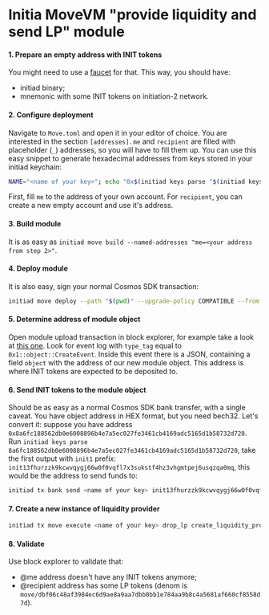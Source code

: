 # Initia MoveVM "provide liquidity and send LP" module

#### 1. Prepare an empty address with INIT tokens

You might need to use a [faucet](https://faucet.testnet.initia.xyz/) for that.
This way, you should have:

- initiad binary;
- mnemonic with some INIT tokens on initiation-2 network.

#### 2. Configure deployment

Navigate to `Move.toml` and open it in your editor of choice. You are interested in the
section `[addresses]`. `me` and `recipient` are filled with placeholder (`_`) addresses,
so you will have to fill them up. You can use this easy snippet to generate hexadecimal
addresses from keys stored in your initiad keychain:

```bash
NAME="<name of your key>"; echo "0x$(initiad keys parse "$(initiad keys show "$NAME" --output json | jq -r '.address')" --output json | jq -r '.bytes' | tr '[:upper:]' '[:lower:]')"
```

First, fill `me` to the address of your own account. For `recipient`, you can create a new
empty account and use it's address.

#### 3. Build module

It is as easy as `initiad move build --named-addresses "me=<your address from step 2>"`.

#### 4. Deploy module

It is also easy, sign your normal Cosmos SDK transaction:

```bash
initiad move deploy --path "$(pwd)" --upgrade-policy COMPATIBLE --from <name of your key> --gas auto --gas-adjustment 1.5 --gas-prices 0.025uinit --node https://rpc.initiation-2.initia.xyz:443 --chain-id initiation-2
```

#### 5. Determine address of module object

Open module upload transaction in block explorer, for example take a look at
[this one](https://scan.testnet.initia.xyz/initiation-1/txs/7B408B00337E840D0AF2BB89615CEEFFD73A28458D1BD31185418909FAF37BDB).
Look for event log with `type_tag` equal to `0x1::object::CreateEvent`.
Inside this event there is a JSON, containing a field `object` with the
address of our new module object. This address is where INIT tokens are expected
to be deposited to.

#### 6. Send INIT tokens to the module object

Should be as easy as a normal Cosmos SDK bank transfer, with a single caveat.
You have object address in HEX format, but you need bech32. Let's convert it:
suppose you have address `0x8a6fc188562db0e6008896b4e7a5ec027fe3461cb4169adc5165d1b58732d720`.
Run `initiad keys parse 8a6fc188562db0e6008896b4e7a5ec027fe3461cb4169adc5165d1b58732d720`,
take the first output with `init1` prefix: `init13fhurzzk9kcwvqygj66w0f0vqfl7x3sukstf4hz3vhgmtpej6usqzqa0mq`,
this would be the address to send funds to:

```bash
initiad tx bank send <name of your key> init13fhurzzk9kcwvqygj66w0f0vqfl7x3sukstf4hz3vhgmtpej6usqzqa0mq 4242uinit --gas auto --gas-adjustment 1.5 --gas-prices 0.025uinit --chain-id initiation-2 --node https://rpc.initiation-2.initia.xyz:443
```

#### 7. Create a new instance of liquidity provider

```bash
initiad tx move execute <name of your key> drop_lp create_liquidity_provider --from testnet --gas auto --gas-adjustment 1.5 --gas-prices 0.025uinit --node https://rpc.initiation-2.initia.xyz:443 --chain-id initiation-2
```

#### 8. Validate

Use block explorer to validate that:

- @me address doesn't have any INIT tokens anymore;
- @recipient address has some LP tokens (denom is
  `move/dbf06c48af3984ec6d9ae8a9aa7dbb0bb1e784aa9b8c4a5681af660cf8558d7d`).
